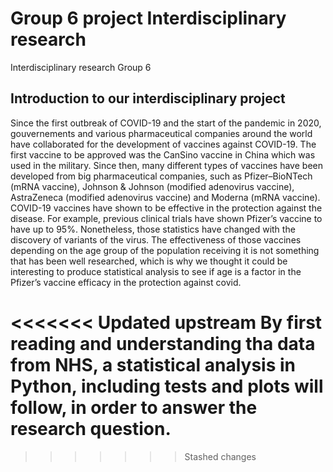 # Group 6 project Interdisciplinary research
Interdisciplinary research Group 6

## Introduction to our interdisciplinary project 

Since the first outbreak of COVID-19 and the start of the pandemic in 2020, gouvernements and various pharmaceutical companies around the world have collaborated for the development of vaccines against COVID-19. The first vaccine to be approved was the CanSino vaccine in China which was used in the military. Since then, many different types of vaccines have been developed from big pharmaceutical companies, such as Pfizer–BioNTech (mRNA vaccine), Johnson & Johnson (modified adenovirus vaccine), AstraZeneca (modified adenovirus vaccine) and Moderna (mRNA vaccine). COVID-19 vaccines have shown to be effective in the protection against the disease. For example, previous clinical trials have shown Pfizer’s vaccine to have up to 95%. Nonetheless, those statistics have changed with the discovery of variants of the virus. The effectiveness of those vaccines depending on the age group of the population receiving it is not something that has been well researched, which is why we thought it could be interesting to produce statistical analysis to see if age is a factor in the Pfizer’s vaccine efficacy in the protection against covid. 

<<<<<<< Updated upstream
By first reading and understanding tha data from NHS, a statistical analysis in Python, including tests and plots will follow, in order to answer the research question.
=======
>>>>>>> Stashed changes


